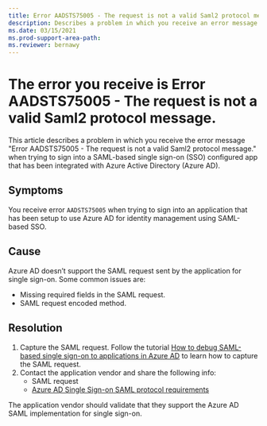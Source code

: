 ```yaml
---
title: Error AADSTS75005 - The request is not a valid Saml2 protocol message.
description: Describes a problem in which you receive an error message when signing in to SAML-based single sign-on configured app that has been configured to use Azure Active Directory as an Identity Provider (IdP). The error you receive is Error AADSTS75005 - The request is not a valid Saml2 protocol message.
ms.date: 03/15/2021
ms.prod-support-area-path: 
ms.reviewer: bernawy
---
```

# The error you receive is Error AADSTS75005 - The request is not a valid Saml2 protocol message.

This article describes a problem in which you receive the error message "Error AADSTS75005 - The request is not a valid Saml2 protocol message." when trying to sign into a SAML-based single sign-on (SSO) configured app that has been integrated with Azure Active Directory (Azure AD).

## Symptoms

You receive error `AADSTS75005` when trying to sign into an application that has been setup to use Azure AD for identity management using SAML-based SSO.

## Cause

Azure AD doesn’t support the SAML request sent by the application for single sign-on. Some common issues are:

- Missing required fields in the SAML request.
- SAML request encoded method.

## Resolution

1. Capture the SAML request. Follow the tutorial [How to debug SAML-based single sign-on to applications in Azure AD](https://docs.microsoft.com/azure/active-directory/manage-apps/debug-saml-sso-issues) to learn how to capture the SAML request.
1. Contact the application vendor and share the following info:
    - SAML request
    - [Azure AD Single Sign-on SAML protocol requirements](https://docs.microsoft.com/azure/active-directory/develop/single-sign-on-saml-protocol)

The application vendor should validate that they support the Azure AD SAML implementation for single sign-on.
